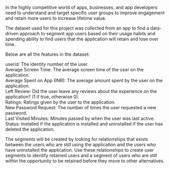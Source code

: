 In the highly competitive world of apps, businesses, and app developers need to understand and target specific user groups to improve engagement and retain more users to increase lifetime value. 

The dataset used for this project was collected from an app to find a data-driven approach to segment app users based on their usage habits and spending ability to find users that the application will retain and lose over time.

Below are all the features in the dataset:

userid: The identity number of the user.<br>
Average Screen Time: The average screen time of the user on the application.<br>
Average Spent on App (INR): The average amount spent by the user on the application.<br>
Left Review: Did the user leave any reviews about the experience on the application? (1 if true, otherwise 0).<br>
Ratings: Ratings given by the user to the application.<br>
New Password Request: The number of times the user requested a new password.<br>
Last Visited Minutes: Minutes passed by when the user was last active.<br>
Status: Installed if the application is installed and uninstalled if the user has deleted the application.<br>

The segments will be created by looking for relationships that exists between the users who are still using the application and the users who have uninstalled the application. Use these relationships to create user segments to identify retained users and a segment of users who are still within the opportunity to be retained before they move to other alternatives.
